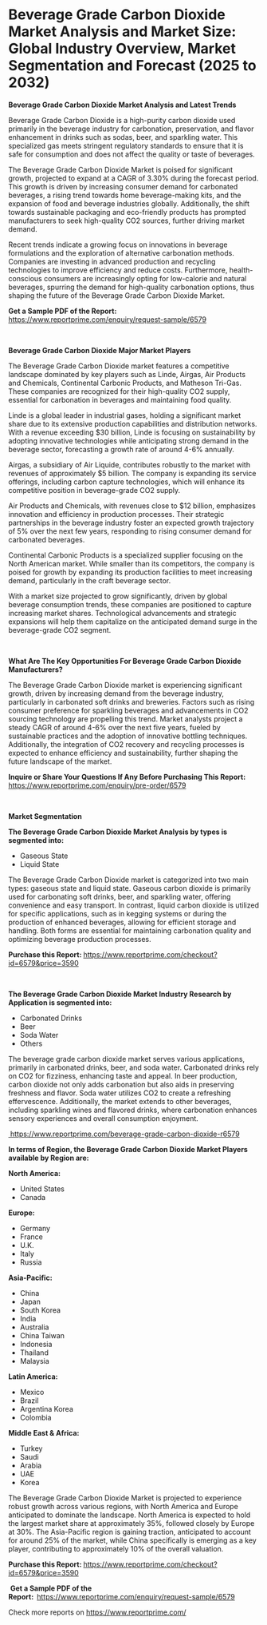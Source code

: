 <p><h1>Beverage Grade Carbon Dioxide Market Analysis and Market Size: Global Industry Overview, Market Segmentation and Forecast (2025 to 2032)</h1></p><p><strong>Beverage Grade Carbon Dioxide Market Analysis and Latest Trends</strong></p>
<p><p>Beverage Grade Carbon Dioxide is a high-purity carbon dioxide used primarily in the beverage industry for carbonation, preservation, and flavor enhancement in drinks such as sodas, beer, and sparkling water. This specialized gas meets stringent regulatory standards to ensure that it is safe for consumption and does not affect the quality or taste of beverages.</p><p>The Beverage Grade Carbon Dioxide Market is poised for significant growth, projected to expand at a CAGR of 3.30% during the forecast period. This growth is driven by increasing consumer demand for carbonated beverages, a rising trend towards home beverage-making kits, and the expansion of food and beverage industries globally. Additionally, the shift towards sustainable packaging and eco-friendly products has prompted manufacturers to seek high-quality CO2 sources, further driving market demand.</p><p>Recent trends indicate a growing focus on innovations in beverage formulations and the exploration of alternative carbonation methods. Companies are investing in advanced production and recycling technologies to improve efficiency and reduce costs. Furthermore, health-conscious consumers are increasingly opting for low-calorie and natural beverages, spurring the demand for high-quality carbonation options, thus shaping the future of the Beverage Grade Carbon Dioxide Market.</p></p>
<p><strong>Get a Sample PDF of the Report:&nbsp;</strong> <a href="https://www.reportprime.com/enquiry/request-sample/6579?utm_campaign=2724&utm_medium=2&utm_source=Github&utm_content=ia&utm_term=19032025&utm_id=beverage-grade-carbon-dioxide">https://www.reportprime.com/enquiry/request-sample/6579</a></p>
<p>&nbsp;</p>
<p><strong>Beverage Grade Carbon Dioxide Major Market Players</strong></p>
<p><p>The Beverage Grade Carbon Dioxide market features a competitive landscape dominated by key players such as Linde, Airgas, Air Products and Chemicals, Continental Carbonic Products, and Matheson Tri-Gas. These companies are recognized for their high-quality CO2 supply, essential for carbonation in beverages and maintaining food quality.</p><p>Linde is a global leader in industrial gases, holding a significant market share due to its extensive production capabilities and distribution networks. With a revenue exceeding $30 billion, Linde is focusing on sustainability by adopting innovative technologies while anticipating strong demand in the beverage sector, forecasting a growth rate of around 4-6% annually.</p><p>Airgas, a subsidiary of Air Liquide, contributes robustly to the market with revenues of approximately $5 billion. The company is expanding its service offerings, including carbon capture technologies, which will enhance its competitive position in beverage-grade CO2 supply.</p><p>Air Products and Chemicals, with revenues close to $12 billion, emphasizes innovation and efficiency in production processes. Their strategic partnerships in the beverage industry foster an expected growth trajectory of 5% over the next few years, responding to rising consumer demand for carbonated beverages.</p><p>Continental Carbonic Products is a specialized supplier focusing on the North American market. While smaller than its competitors, the company is poised for growth by expanding its production facilities to meet increasing demand, particularly in the craft beverage sector.</p><p>With a market size projected to grow significantly, driven by global beverage consumption trends, these companies are positioned to capture increasing market shares. Technological advancements and strategic expansions will help them capitalize on the anticipated demand surge in the beverage-grade CO2 segment.</p></p>
<p>&nbsp;</p>
<p><strong>What Are The Key Opportunities For Beverage Grade Carbon Dioxide Manufacturers?</strong></p>
<p><p>The Beverage Grade Carbon Dioxide market is experiencing significant growth, driven by increasing demand from the beverage industry, particularly in carbonated soft drinks and breweries. Factors such as rising consumer preference for sparkling beverages and advancements in CO2 sourcing technology are propelling this trend. Market analysts project a steady CAGR of around 4-6% over the next five years, fueled by sustainable practices and the adoption of innovative bottling techniques. Additionally, the integration of CO2 recovery and recycling processes is expected to enhance efficiency and sustainability, further shaping the future landscape of the market.</p></p>
<p><strong>Inquire or Share Your Questions If Any Before Purchasing This Report:</strong> <a href="https://www.reportprime.com/enquiry/pre-order/6579?utm_campaign=2724&utm_medium=2&utm_source=Github&utm_content=ia&utm_term=19032025&utm_id=beverage-grade-carbon-dioxide">https://www.reportprime.com/enquiry/pre-order/6579</a></p>
<p>&nbsp;</p>
<p><strong>Market Segmentation</strong></p>
<p><strong>The Beverage Grade Carbon Dioxide Market Analysis by types is segmented into:</strong></p>
<p><ul><li>Gaseous State</li><li>Liquid State</li></ul></p>
<p><p>The Beverage Grade Carbon Dioxide market is categorized into two main types: gaseous state and liquid state. Gaseous carbon dioxide is primarily used for carbonating soft drinks, beer, and sparkling water, offering convenience and easy transport. In contrast, liquid carbon dioxide is utilized for specific applications, such as in kegging systems or during the production of enhanced beverages, allowing for efficient storage and handling. Both forms are essential for maintaining carbonation quality and optimizing beverage production processes.</p></p>
<p><strong>Purchase this Report:&nbsp;</strong><a href="https://www.reportprime.com/checkout?id=6579&price=3590&utm_campaign=2724&utm_medium=2&utm_source=Github&utm_content=ia&utm_term=19032025&utm_id=beverage-grade-carbon-dioxide">https://www.reportprime.com/checkout?id=6579&price=3590</a></p>
<p>&nbsp;</p>
<p><strong>The Beverage Grade Carbon Dioxide Market Industry Research by Application is segmented into:</strong></p>
<p><ul><li>Carbonated Drinks</li><li>Beer</li><li>Soda Water</li><li>Others</li></ul></p>
<p><p>The beverage grade carbon dioxide market serves various applications, primarily in carbonated drinks, beer, and soda water. Carbonated drinks rely on CO2 for fizziness, enhancing taste and appeal. In beer production, carbon dioxide not only adds carbonation but also aids in preserving freshness and flavor. Soda water utilizes CO2 to create a refreshing effervescence. Additionally, the market extends to other beverages, including sparkling wines and flavored drinks, where carbonation enhances sensory experiences and overall consumption enjoyment.</p></p>
<p><a href="https://www.reportprime.com/beverage-grade-carbon-dioxide-r6579?utm_campaign=2724&utm_medium=2&utm_source=Github&utm_content=ia&utm_term=19032025&utm_id=beverage-grade-carbon-dioxide">&nbsp;https://www.reportprime.com/beverage-grade-carbon-dioxide-r6579</a></p>
<p><strong>In terms of Region, the Beverage Grade Carbon Dioxide Market Players available by Region are:</strong></p>
<p>
    <p> <strong> North America: </strong>
        <ul>
            <li>United States</li>
            <li>Canada</li>
        </ul>
        </p> 
    <p> <strong> Europe: </strong>
        <ul>
            <li>Germany</li>
            <li>France</li>
            <li>U.K.</li>
            <li>Italy</li>
            <li>Russia</li>
        </ul>
        </p> 
    <p> <strong> Asia-Pacific: </strong>
        <ul>
            <li>China</li>
            <li>Japan</li>
            <li>South Korea</li>
            <li>India</li>
            <li>Australia</li>
            <li>China Taiwan</li>
            <li>Indonesia</li>
            <li>Thailand</li>
            <li>Malaysia</li>
        </ul>
        </p> 
    <p> <strong> Latin America: </strong>
        <ul>
            <li>Mexico</li>
            <li>Brazil</li>
            <li>Argentina Korea</li>
            <li>Colombia</li>
        </ul>
        </p> 
    <p> <strong> Middle East & Africa: </strong>
        <ul>
            <li>Turkey</li>
            <li>Saudi</li>
            <li>Arabia</li>
            <li>UAE</li>
            <li>Korea</li>
        </ul>
    </p>
    </p>
<p><p>The Beverage Grade Carbon Dioxide Market is projected to experience robust growth across various regions, with North America and Europe anticipated to dominate the landscape. North America is expected to hold the largest market share at approximately 35%, followed closely by Europe at 30%. The Asia-Pacific region is gaining traction, anticipated to account for around 25% of the market, while China specifically is emerging as a key player, contributing to approximately 10% of the overall valuation.</p></p>
<p><strong>Purchase this Report: </strong><a href="https://www.reportprime.com/checkout?id=6579&price=3590&utm_campaign=2724&utm_medium=2&utm_source=Github&utm_content=ia&utm_term=19032025&utm_id=beverage-grade-carbon-dioxide">https://www.reportprime.com/checkout?id=6579&price=3590</a></p>
<p>&nbsp;<strong>Get a Sample PDF of the Report:&nbsp;&nbsp;</strong><a href="https://www.reportprime.com/enquiry/request-sample/6579?utm_campaign=2724&utm_medium=2&utm_source=Github&utm_content=ia&utm_term=19032025&utm_id=beverage-grade-carbon-dioxide">https://www.reportprime.com/enquiry/request-sample/6579</a></p>
<p><strong></strong></p>
<p>Check more reports on <a href="https://www.reportprime.com/?utm_campaign=2724&utm_medium=2&utm_source=Github&utm_content=ia&utm_term=19032025&utm_id=beverage-grade-carbon-dioxide">https://www.reportprime.com/</a></p>